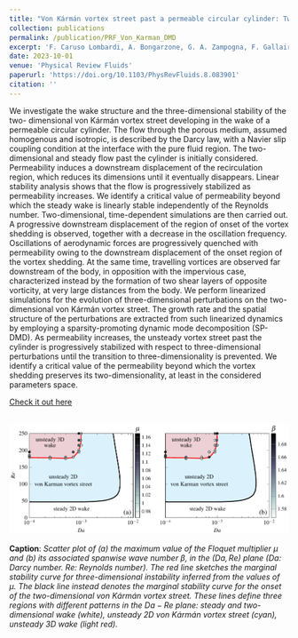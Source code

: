 ```yaml
---
title: "Von Kármán vortex street past a permeable circular cylinder: Two-dimensional flow and dynamic-mode-decomposition-based secondary stability analysis"
collection: publications
permalink: /publication/PRF_Von_Karman_DMD
excerpt: 'F. Caruso Lombardi, A. Bongarzone, G. A. Zampogna, F. Gallaire, S. Camarri and P. G. Ledda'
date: 2023-10-01
venue: 'Physical Review Fluids'
paperurl: 'https://doi.org/10.1103/PhysRevFluids.8.083901'
citation: ''
---
```

We investigate the wake structure and the three-dimensional stability of the two- dimensional von Kármán vortex street developing in the wake of a permeable circular cylinder. The flow through the porous medium, assumed homogenous and isotropic, is described by the Darcy law, with a Navier slip coupling condition at the interface with the pure fluid region. The two-dimensional and steady flow past the cylinder is initially considered. Permeability induces a downstream displacement of the recirculation region, which reduces its dimensions until it eventually disappears. Linear stability analysis shows that the flow is progressively stabilized as permeability increases. We identify a critical value of permeability beyond which the steady wake is linearly stable independently of the Reynolds number. Two-dimensional, time-dependent simulations are then carried out. A progressive downstream displacement of the region of onset of the vortex shedding is observed, together with a decrease in the oscillation frequency. Oscillations of aerodynamic forces are progressively quenched with permeability owing to the downstream displacement of the onset region of the vortex shedding. At the same time, travelling vortices are observed far downstream of the body, in opposition with the impervious case, characterized instead by the formation of two shear layers of opposite vorticity, at very large distances from the body. We perform linearized simulations for the evolution of three-dimensional perturbations on the two-dimensional von Kármán vortex street. The growth rate and the spatial structure of the perturbations are extracted from such linearized dynamics by employing a sparsity-promoting dynamic mode decomposition (SP-DMD). As permeability increases, the unsteady vortex street past the cylinder is progressively stabilized with respect to three-dimensional perturbations until the transition to three-dimensionality is prevented. We identify a critical value of the permeability beyond which the vortex shedding preserves its two-dimensionality, at least in the considered parameters space.

[Check it out here](http://Alessandro-Bongarzone.github.io/files/PRF_VonKarmanDMD_DRAFY.pdf)

<br/><img src='/images/PRF_Von_Karman_DMD_GA.pdf'>

**Caption**: _Scatter plot of (a) the maximum value of the Floquet multiplier $\mu$ and (b) its associated spanwise wave number $\beta$, in the $\left(Da,Re\right)$ plane ($Da$: Darcy number. $Re$: Reynolds number). The red line sketches the marginal stability curve for three-dimensional instability inferred from the values of $\mu$. The black line instead denotes the marginal stability curve for the onset of the two-dimensional von Kármán vortex street. These lines define three regions with different patterns in the $Da-Re$ plane: steady and two-dimensional wake (white), unsteady 2D von Kármán vortex street (cyan), unsteady 3D wake (light red)._
